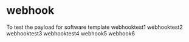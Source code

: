 # webhook
To test the payload for software template 
webhooktest1
webhooktest2
webhooktest3
webhooktest4
webhook5
webhook6

